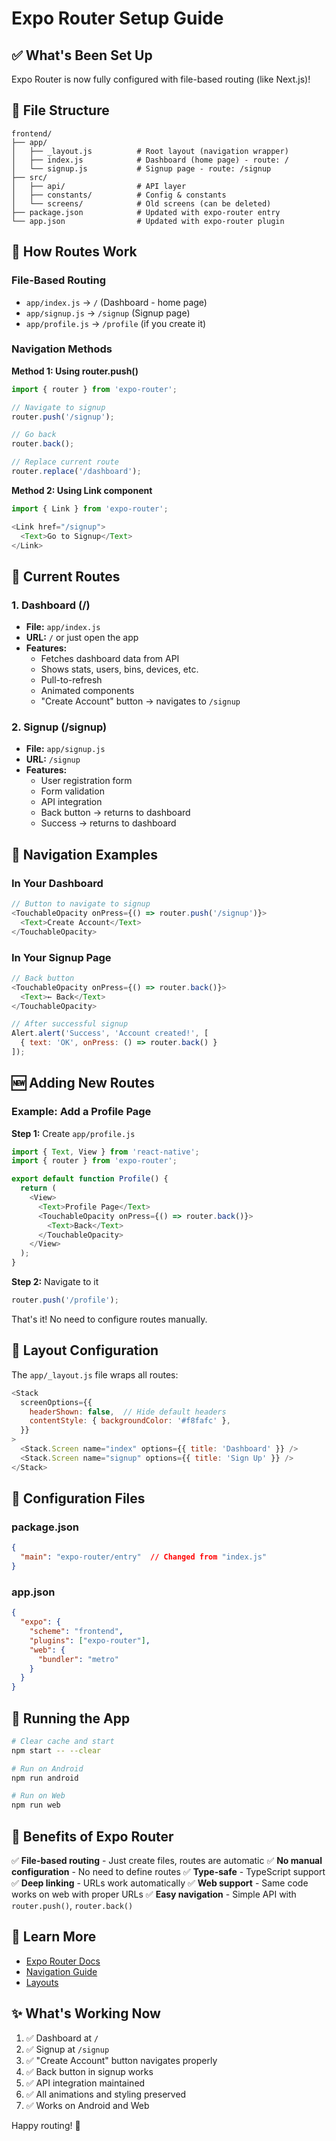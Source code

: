 # Expo Router Setup Guide

## ✅ What's Been Set Up

Expo Router is now fully configured with file-based routing (like Next.js)!

## 📁 File Structure

```
frontend/
├── app/
│   ├── _layout.js          # Root layout (navigation wrapper)
│   ├── index.js            # Dashboard (home page) - route: /
│   └── signup.js           # Signup page - route: /signup
├── src/
│   ├── api/                # API layer
│   ├── constants/          # Config & constants
│   └── screens/            # Old screens (can be deleted)
├── package.json            # Updated with expo-router entry
└── app.json                # Updated with expo-router plugin
```

## 🚀 How Routes Work

### File-Based Routing

- `app/index.js` → `/` (Dashboard - home page)
- `app/signup.js` → `/signup` (Signup page)
- `app/profile.js` → `/profile` (if you create it)

### Navigation Methods

**Method 1: Using router.push()**
```javascript
import { router } from 'expo-router';

// Navigate to signup
router.push('/signup');

// Go back
router.back();

// Replace current route
router.replace('/dashboard');
```

**Method 2: Using Link component**
```javascript
import { Link } from 'expo-router';

<Link href="/signup">
  <Text>Go to Signup</Text>
</Link>
```

## 📱 Current Routes

### 1. Dashboard (/)
- **File:** `app/index.js`
- **URL:** `/` or just open the app
- **Features:**
  - Fetches dashboard data from API
  - Shows stats, users, bins, devices, etc.
  - Pull-to-refresh
  - Animated components
  - "Create Account" button → navigates to `/signup`

### 2. Signup (/signup)
- **File:** `app/signup.js`
- **URL:** `/signup`
- **Features:**
  - User registration form
  - Form validation
  - API integration
  - Back button → returns to dashboard
  - Success → returns to dashboard

## 🎯 Navigation Examples

### In Your Dashboard
```javascript
// Button to navigate to signup
<TouchableOpacity onPress={() => router.push('/signup')}>
  <Text>Create Account</Text>
</TouchableOpacity>
```

### In Your Signup Page
```javascript
// Back button
<TouchableOpacity onPress={() => router.back()}>
  <Text>← Back</Text>
</TouchableOpacity>

// After successful signup
Alert.alert('Success', 'Account created!', [
  { text: 'OK', onPress: () => router.back() }
]);
```

## 🆕 Adding New Routes

### Example: Add a Profile Page

**Step 1:** Create `app/profile.js`
```javascript
import { Text, View } from 'react-native';
import { router } from 'expo-router';

export default function Profile() {
  return (
    <View>
      <Text>Profile Page</Text>
      <TouchableOpacity onPress={() => router.back()}>
        <Text>Back</Text>
      </TouchableOpacity>
    </View>
  );
}
```

**Step 2:** Navigate to it
```javascript
router.push('/profile');
```

That's it! No need to configure routes manually.

## 🎨 Layout Configuration

The `app/_layout.js` file wraps all routes:

```javascript
<Stack
  screenOptions={{
    headerShown: false,  // Hide default headers
    contentStyle: { backgroundColor: '#f8fafc' },
  }}
>
  <Stack.Screen name="index" options={{ title: 'Dashboard' }} />
  <Stack.Screen name="signup" options={{ title: 'Sign Up' }} />
</Stack>
```

## 🔧 Configuration Files

### package.json
```json
{
  "main": "expo-router/entry"  // Changed from "index.js"
}
```

### app.json
```json
{
  "expo": {
    "scheme": "frontend",
    "plugins": ["expo-router"],
    "web": {
      "bundler": "metro"
    }
  }
}
```

## 🚀 Running the App

```bash
# Clear cache and start
npm start -- --clear

# Run on Android
npm run android

# Run on Web
npm run web
```

## 🎯 Benefits of Expo Router

✅ **File-based routing** - Just create files, routes are automatic
✅ **No manual configuration** - No need to define routes
✅ **Type-safe** - TypeScript support
✅ **Deep linking** - URLs work automatically
✅ **Web support** - Same code works on web with proper URLs
✅ **Easy navigation** - Simple API with `router.push()`, `router.back()`

## 📖 Learn More

- [Expo Router Docs](https://docs.expo.dev/router/introduction/)
- [Navigation Guide](https://docs.expo.dev/router/navigating-pages/)
- [Layouts](https://docs.expo.dev/router/layouts/)

## ✨ What's Working Now

1. ✅ Dashboard at `/`
2. ✅ Signup at `/signup`
3. ✅ "Create Account" button navigates properly
4. ✅ Back button in signup works
5. ✅ API integration maintained
6. ✅ All animations and styling preserved
7. ✅ Works on Android and Web

Happy routing! 🎉




